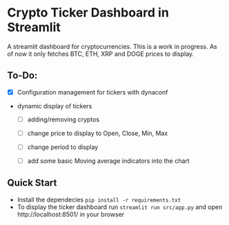 # Crypto Ticker Dashboard in Streamlit

A streamlit dashboard for cryptocurrencies. This is a work in progress.
As of now it only fetches BTC, ETH, XRP and DOGE prices to display.

## To-Do:

 - [X] Configuration management for tickers with dynaconf
- dynamic display of tickers
    - [ ] adding/removing cryptos
    - [ ] change price to display to Open, Close, Min, Max
    - [ ] change period to display
    - [ ] add some basic Moving average indicators into the chart


## Quick Start
- Install the dependecies
``pip install -r requirements.txt``
- To display the ticker dashboard run
``streamlit run src/app.py`` and open http://localhost:8501/ in your browser
